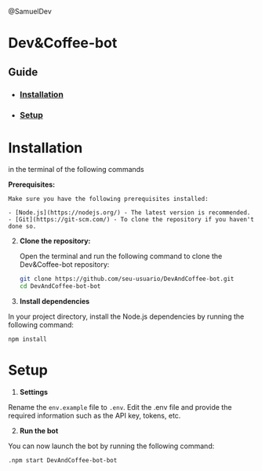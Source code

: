 @SamuelDev

# Dev&Coffee-bot

## Guide

* ### [Installation](#installation)
* ### [Setup](#setup)
  
# Installation

in the terminal of the following commands

**Prerequisites:**

    Make sure you have the following prerequisites installed:

    - [Node.js](https://nodejs.org/) - The latest version is recommended.
    - [Git](https://git-scm.com/) - To clone the repository if you haven't done so.

2. **Clone the repository:**

    Open the terminal and run the following command to clone the Dev&Coffee-bot repository:

    ```bash
    git clone https://github.com/seu-usuario/DevAndCoffee-bot.git
    cd DevAndCoffee-bot-bot

3. **Install dependencies**

In your project directory, install the Node.js dependencies by running the following command:

`npm install`

# Setup

1. **Settings**

Rename the `env.example` file to `.env`.
Edit the .env file and provide the required information such as the API key, tokens, etc.

2. **Run the bot**

You can now launch the bot by running the following command:

`.npm start DevAndCoffee-bot-bot`
